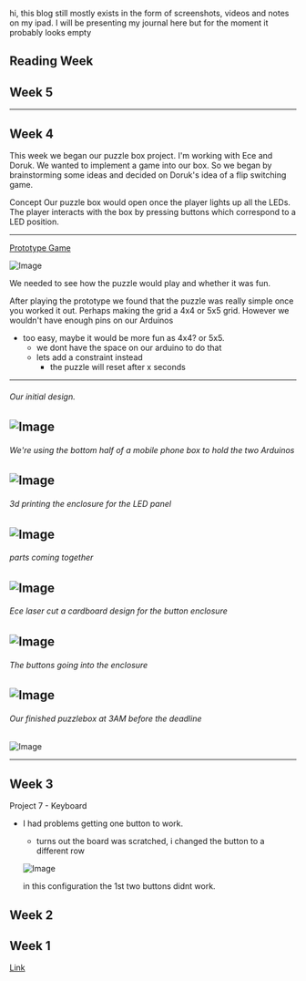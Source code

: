 
hi, this blog still mostly exists in the form of screenshots, videos and notes on my ipad. I will be presenting my journal here but for the moment it probably looks empty

## Reading Week

## Week 5

---
## Week 4
This week we began our puzzle box project. I'm working with Ece and Doruk. We wanted to implement a game into our box. So we began by brainstorming some ideas and decided on Doruk's idea of a flip switching game. 

Concept
Our puzzle box would open once the player lights up all the LEDs. The player interacts with the box by pressing buttons which correspond to a LED position. 

---

[Prototype Game](https://absolutekaoss.itch.io/puzzlebox-prototype-game?secret=OVinQhlO6sBgXtHpsEtwD7moAY)

![Image](https://i.imgur.com/TTWybtw.jpg)

We needed to see how the puzzle would play and whether it was fun.

After playing the prototype we found that the puzzle was really simple once you worked it out. Perhaps making the grid a 4x4 or 5x5 grid. However we wouldn't have enough pins on our Arduinos

- too easy, maybe it would be more fun as 4x4? or 5x5.
  - we dont have the space on our arduino to do that
  - lets add a constraint instead
    - the puzzle will reset after x seconds


---

###### Our initial design.
![Image](https://i.imgur.com/tyUHAEE.jpg)
---

###### We're using the bottom half of a mobile phone box to hold the two Arduinos
![Image](https://i.imgur.com/qyu4vsp.jpg)
---

###### 3d printing the enclosure for the LED panel
![Image](https://i.imgur.com/Ef1TQ0Y.jpg)
---

###### parts coming together
![Image](https://i.imgur.com/tma7nCf.jpg)
---

###### Ece laser cut a cardboard design for the button enclosure
![Image](https://i.imgur.com/zxVa3rM.jpg)
---

###### The buttons going into the enclosure
![Image](https://i.imgur.com/RYYkE5E.jpg)
---

###### Our finished puzzlebox at 3AM before the deadline
![Image](https://i.imgur.com/Elr85wm.jpg)

---
## Week 3
Project 7 - Keyboard
- I had problems getting one button to work.
  - turns out the board was scratched, i changed the button to a different row
  
  ![Image](https://i.imgur.com/6AMN3Zs.jpg)
  
  in this configuration the 1st two buttons didnt work.
## Week 2

## Week 1



[Link](https://github.com/wkarnchanapee/billys-pcomp-journal/edit/master/README.md)

```code goes here
```



